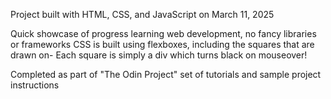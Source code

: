 Project built with HTML, CSS, and JavaScript on March 11, 2025

Quick showcase of progress learning web development, no fancy libraries or frameworks
CSS is built using flexboxes, including the squares that are drawn on-
Each square is simply a div which turns black on mouseover!

Completed as part of "The Odin Project" set of tutorials and sample project instructions